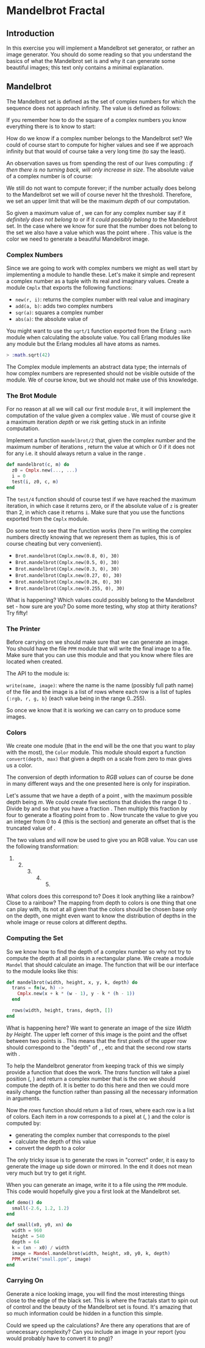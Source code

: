 # Mandelbrot Fractal

## Introduction

In this exercise you will implement a Mandelbrot set generator, or rather an image generator. You should do some reading so that you understand the basics of what the Mandelbrot set is and why it can generate some beautiful images; this text only contains a minimal explanation.

## Mandelbrot

The Mandelbrot set is defined as the set of complex numbers  for which the sequence  does not approach infinity. The value  is defined as follows:



If you remember how to do the square of a complex numbers you know everything there is to know to start:



How do we know if a complex number  belongs to the Mandelbrot set? We could of course start to compute  for higher values and see if we approach infinity but that would of course take a very long time \(to say the least\).

An observation saves us from spending the rest of our lives computing : _if  then there is no turning back,  will only increase in size_. The absolute value of a complex number is of course:



We still do not want to compute forever; if the number actually does belong to the Mandelbrot set we will of course never hit the threshold. Therefore, we set an upper limit  that will be the maximum _depth_ of our computation.

So given a maximum value of , we can for any complex number  say if it _definitely does not belong to_ or if it _could possibly belong to_ the Mandelbrot set. In the case where we know for sure that the number does not belong to the set we also have a value  which was the point where . This value  is the color we need to generate a beautiful Mandelbrot image.

### Complex Numbers

Since we are going to work with complex numbers we might as well start by implementing a module to handle these. Let's make it simple and represent a complex number as a tuple with its real and imaginary values. Create a module `Cmplx` that exports the following functions:

* `new(r, i)`: returns the complex number with real value  and imaginary 
* `add(a, b)`: adds two complex numbers
* `sqr(a)`: squares a complex number
* `abs(a)`: the absolute value of 

You might want to use the `sqrt/1` function exported from the Erlang `:math` module when calculating the absolute value. You call Erlang modules like any module but the Erlang modules all have atoms as names.

```elixir
> :math.sqrt(42)
```

The Complex module implements an abstract data type; the internals of how complex numbers are represented should not be visible outside of the module. We of course know, but we should not make use of this knowledge.

### The Brot Module

For no reason at all we will call our first module `Brot`, it will implement the computation of the  value given a complex value . We must of course give it a maximum iteration _depth_ or we risk getting stuck in an infinite computation.

Implement a function `mandelbrot/2` that, given the complex number  and the maximum number of iterations , return the value  at which  or 0 if it does not for any  i.e. it should always return a value in the range .

```elixir
def mandelbrot(c, m) do
  z0 = Cmplx.new(..., ...)
  i = 0
  test(i, z0, c, m)
end
```

The `test/4` function should of course test if we have reached the maximum iteration, in which case it returns zero, or if the absolute value of `z` is greater than 2, in which case it returns `i`. Make sure that you use the functions exported from the `Cmplx` module.

Do some test to see that the function works \(here I'm writing the complex numbers directly knowing that we represent them as tuples, this is of course cheating but very convenient\).

* `Brot.mandelbrot(Cmplx.new(0.8, 0), 30)`
* `Brot.mandelbrot(Cmplx.new(0.5, 0), 30)`
* `Brot.mandelbrot(Cmplx.new(0.3, 0), 30)`
* `Brot.mandelbrot(Cmplx.new(0.27, 0), 30)`
* `Brot.mandelbrot(Cmplx.new(0.26, 0), 30)`
* `Brot.mandelbrot(Cmplx.new(0.255, 0), 30)`

What is happening? Which values could possibly belong to the Mandelbrot set - how sure are you? Do some more testing, why stop at thirty iterations? Try fifty!

### The Printer

Before carrying on we should make sure that we can generate an image. You should have the file `PPM` module that will write the final image to a file. Make sure that you can use this module and that you know where files are located when created.

The API to the module is:

`write(name, image)`: where the name is the name \(possibly full path name\) of the file and the image is a list of rows where each row is a list of tuples `{:rgb, r, g, b}` \(each value being in the range 0..255\).

So once we know that it is working we can carry on to produce some images.

### Colors

We create one module \(that in the end will be the one that you want to play with the most\), the `Color` module. This module should export a function `convert(depth, max)` that given a depth on a scale from zero to max gives us a color.

The conversion of depth information to _RGB values_ can of course be done in many different ways and the one presented here is only for inspiration.

Let's assume that we have a depth of a point , with the maximum possible depth being $m$. We could create five sections that divides the range 0 to . Divide  by  and so that you have a fraction . Then multiply this fraction by four to generate a floating point  from  to . Now truncate the value to give you an integer  from 0 to 4 \(this is the section\) and generate an offset  that is the truncated value of .

The two values  and  will now be used to give you an RGB value. You can use the following transformation:

1. 2. 3. 4. 5. 
What colors does this correspond to? Does it look anything like a rainbow? Close to a rainbow? The mapping from depth to colors is one thing that one can play with, its not at all given that the colors should be chosen base only on the depth, one might even want to know the distribution of depths in the whole image or reuse colors at different depths.

### Computing the Set

So we know how to find the depth of a complex number so why not try to compute the depth at all points in a rectangular plane. We create a module `Mandel` that should calculate an image. The function that will be our interface to the module looks like this:

```elixir
def mandelbrot(width, height, x, y, k, depth) do
  trans = fn(w, h) ->
    Cmplx.new(x + k * (w - 1), y - k * (h - 1))
  end

  rows(width, height, trans, depth, [])
end
```

What is happening here? We want to generate an image of the size _Width by Height_. The upper left corner of this image is the point  and the offset between two points is . This means that the first pixels of the upper row should correspond to the "depth" of , ,  etc and that the second row starts with .

To help the Mandelbrot generator from keeping track of this we simply provide a function that does the work. The _trans_ function will take a pixel position \(, \) and return a complex number that is the one we should compute the depth of. It is better to do this here and then we could more easily change the function rather than passing all the necessary information in arguments.

Now the _rows_ function should return a list of rows, where each row is a list of colors. Each item in a row corresponds to a pixel at \(, \) and the color is computed by:

* generating the complex number that corresponds to the pixel
* calculate the depth of this value
* convert the depth to a color

The only tricky issue is to generate the rows in "correct" order, it is easy to generate the image up side down or mirrored. In the end it does not mean very much but try to get it right.

When you can generate an image, write it to a file using the `PPM` module. This code would hopefully give you a first look at the Mandelbrot set.

```elixir
def demo() do
  small(-2.6, 1.2, 1.2)
end

def small(x0, y0, xn) do
  width = 960
  height = 540
  depth = 64
  k = (xn - x0) / width
  image = Mandel.mandelbrot(width, height, x0, y0, k, depth)
  PPM.write("small.ppm", image)
end
```

### Carrying On

Generate a nice looking image, you will find the most interesting things close to the edge of the black set. This is where the fractals start to spin out of control and the beauty of the Mandelbrot set is found. It's amazing that so much information could be hidden in a function this simple.



Could we speed up the calculations? Are there any operations that are of unnecessary complexity? Can you include an image in your report \(you would probably have to convert it to png\)?

